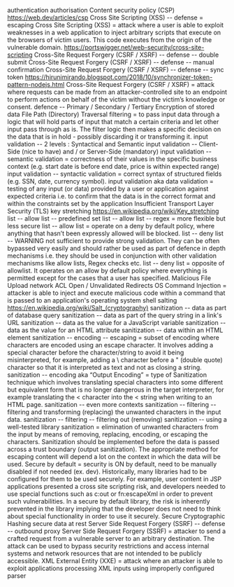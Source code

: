 authentication
authorisation
Content security policy (CSP) https://web.dev/articles/csp
Cross Site Scripting (XSS) -- defense = escaping
Cross Site Scripting (XSS) = attack where a user is able to exploit weaknesses in a web application to inject arbitrary scripts that execute on the browsers of victim users.  This code executes from the origin of the vulnerable domain. https://portswigger.net/web-security/cross-site-scripting
Cross-Site Request Forgery (CSRF / XSRF) -- defense -- double submit
Cross-Site Request Forgery (CSRF / XSRF) -- defense -- manual confirmation
Cross-Site Request Forgery (CSRF / XSRF) -- defense -- sync token https://hirunimirando.blogspot.com/2018/10/synchronizer-token-pattern-nodejs.html
Cross-Site Request Forgery (CSRF / XSRF) = attack where requests can be made from an attacker-controlled site to an endpoint to perform actions on behalf of the victim without the victim’s knowledge or consent.
defence -- Primary / Secondary / Tertiary
Encryption of stored data
File Path (Directory) Traversal
filtering = to pass input data through a logic that will hold parts of input that match a certain criteria and let other input pass through as is. The filter logic then makes a specific decision on the data that is in hold - possibly discarding it or transforming it.
input validation -- 2 levels : Syntactical and Semantic
input validation -- Client-Side (nice to have) and / or Server-Side (mandatory)
input validation -- semantic validation = correctness of their values in the specific business context (e.g. start date is before end date, price is within expected range)
input validation -- syntactic validation = correct syntax of structured fields (e.g. SSN, date, currency symbol).
input validation aka data validation = testing of any input (or data) provided by a user or application against expected criteria i.e. to confirm that the data is in the correct format and within the constraints set by the application
Insufficient Transport Layer  Security (TLS)
key stretching https://en.wikipedia.org/wiki/Key_stretching
list -- allow list -- predefined set
list -- allow list -- regex = more flexible but less secure
list -- allow list = operate on a deny by default policy, where anything that hasn’t been expressly allowed will be blocked.
list -- deny list -- WARNING not sufficient to provide strong validation. They can be often bypassed very easily and should rather be used as part of defence in depth mechanisms  i.e. they should be used in conjunction with other validation mechanisms like allow lists, Regex checks etc.
list -- deny list = opposite of allowlist. It operates on an allow by default policy where everything is permitted except for the cases that a user has specified.
Malicious File Upload
network ACL
Open / Unvalidated Redirects
OS Command Injection = attacker is able to inject and execute malicious code within a command that is passed to an application's operating system shell
salting https://en.wikipedia.org/wiki/Salt_(cryptography)
sanitization -- data as part of database query
sanitization -- data as part of the query string in a link's URL
sanitization -- data as the value for a JavaScript variable
sanitization -- data as the value for an HTML attribute
sanitization -- data within an HTML element
sanitization -- encoding -- escaping = subset of encoding where characters are encoded using an escape character. It involves adding a special character before the character/string to avoid it being misinterpreted, for example, adding a \ character before a " (double quote) character so that it is interpreted as text and not as closing a string.
sanitization -- encoding aka “Output Encoding” = type of Sanitization technique which involves translating special characters into some different but equivalent form that is no longer dangerous in the target interpreter, for example translating the < character into the &lt; string when writing to an HTML page.
sanitization -- even more contexts
sanitization -- filtering -- filtering and transforming (replacing) the unwanted characters in the input data.
sanitization -- filtering -- filtering out (removing)
sanitization -- using a well-tested library
sanitization = elimination of unwanted characters from the input by means of removing, replacing, encoding, or escaping the characters. Sanitization should be implemented before the data is passed across a trust boundary (output sanitization). The appropriate method for escaping content will depend a lot on the context in which the data will be used.
Secure by default = security is ON by default, need to be manually disabled if not needed (ex. dev).  Historically, many libraries had to be configured for them to be used securely.  For example, user content in JSP applications presented a cross site scripting risk, and developers needed to use special functions such as c:out or fn:escapeXml in order to prevent such vulnerabilities.  In a secure by default library, the risk is inherently prevented in the library implying that the developer does not need to think about special functionality in order to use it securely.
Secure Cryptographic Hashing
secure data at rest
Server Side Request Forgery (SSRF) -- defense -- outbound proxy
Server Side Request Forgery (SSRF) = attacker to send a crafted request from a vulnerable server to an arbitrary destination. The attack can be used to bypass security restrictions and access internal systems and network resources that are not intended to be publicly accessible.
XML External Entity (XXE) = attack where an attacker is able to exploit applications processing XML inputs using improperly configured parser
